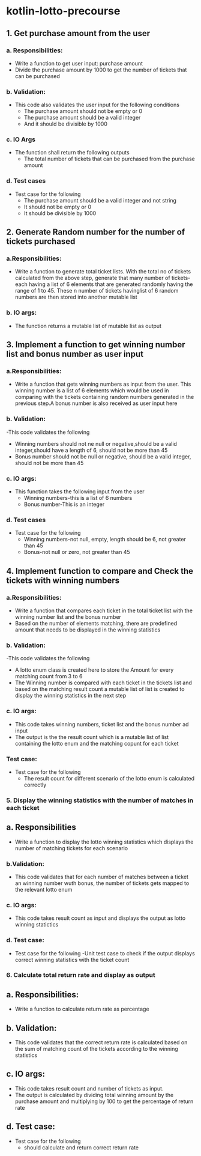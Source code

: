 # kotlin-lotto-precourse

## 1. Get purchase amount from the user
### a. Responsibilities:
- Write a function to get user input: purchase amount
- Divide the purchase amount by 1000 to get the number of tickets that can be purchased
### b. Validation:
- This code also validates the user input for the following conditions
    - The purchase amount should not be empty or 0
    - The purchase amount should be a valid integer
    - And it should be divisible by 1000
### c. IO Args
- The function shall return the following outputs
    - The total number of tickets that can be purchased from the purchase amount
### d. Test cases
- Test case for the following
    - The purchase amount should be a valid integer and not string
    - It should not be empty or 0
    - It should be divisible by 1000
  
## 2. Generate Random number for the number of tickets purchased
### a.Responsibilities:
- Write a function to generate total ticket lists. With the total no of tickets calculated from the above step, generate that many number of tickets-
  each having a list of 6 elements that are generated randomly having the range of 1 to 45. These n number of tickets havinglist of 6 random numbers are
  then stored into another mutable list
### b. IO args:
- The function returns a mutable list of mutable list as output

## 3. Implement a function to get winning number list and bonus number as user input
### a.Responsibilities:
- Write a function that gets winning numbers as input from the user. This winning number is a list of 6 elements which would be used in comparing with the tickets
  containing random numbers generated in the previous step.A bonus number is also received as user input here
### b. Validation:
-This code validates the following
- Winning numbers should not ne null or negative,should be a valid integer,should have a length of 6, should not be more than 45
- Bonus number should not be null or negative, should be a valid integer, should not be more than 45
### c. IO args:
- This function takes the following input from the user
  - Winning numbers-this is a list of 6 numbers
  - Bonus number-This is an integer
### d. Test cases
- Test case for the following
  - Winning numbers-not null, empty, length should be 6, not greater than 45
  - Bonus-not null or zero, not greater than 45
## 4. Implement function to compare and Check the tickets with winning numbers
### a.Responsibilities:
- Write a function that compares each ticket in the total ticket list with the winning number list and the bonus number
- Based on the number of elements matching, there are predefined amount that needs to be displayed in the winning statistics
### b. Validation:
-This code validates the following
- A lotto enum class is created here to store the Amount for every matching count from 3 to 6
- The Winning number is compared with each ticket in the tickets list and based on the matching result count a mutable list of list is 
created to display the winning statistics in the next step
### c. IO args:
- This code takes winning numbers, ticket list and the bonus number ad input
- The output is the the result count which is a mutable list of list containing the lotto enum and the matching copunt for each ticket
### Test case:
- Test case for the following
  - The result count for different scenario of the lotto enum is calculated correctly
### 5. Display the winning statistics with the number of matches in each ticket
## a. Responsibilities
- Write a function to display the lotto winning statistics which displays the number of matching tickets for each scenario
### b.Validation:
- This code validates that for each number of matches between a ticket an winning number wuth bonus, the number of tickets gets mapped to the relevant lotto enum
### c. IO args:
- This code takes result count as input and displays the output as lotto winning statictics
### d. Test case:
- Test case for the following
  -Unit test case to check if the output displays correct winning statistics with the ticket count 

### 6. Calculate total return rate and display as output
## a. Responsibilities:
- Write a function to calculate return rate as percentage
## b. Validation:
- This code validates that the correct return rate is calculated based on the sum of matching count of the tickets according to the winning statistics
## c. IO args:
- This code takes result count and number of tickets as input.
- The output is calculated by dividing total winning amount by the purchase amount and multiplying by 100 to get the percentage of return rate
## d. Test case:
- Test case for the following
  - should calculate and return correct return rate
